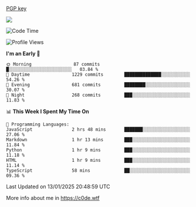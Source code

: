 [PGP key](https://c0de.wtf/urwq.asc)

<a href="https://wakatime.com"><img src="https://wakatime.com/share/@c0dezin/b7f18a7c-ab3a-40b8-8bc7-b1b7bf71f1d6.svg" /></a>

<!--START_SECTION:waka-->
![Code Time](http://img.shields.io/badge/Code%20Time-172%20hrs%203%20mins-blue)

![Profile Views](http://img.shields.io/badge/Profile%20Views-0-blue)

**I'm an Early 🐤** 

```text
🌞 Morning                87 commits          █░░░░░░░░░░░░░░░░░░░░░░░░   03.84 % 
🌆 Daytime                1229 commits        ██████████████░░░░░░░░░░░   54.26 % 
🌃 Evening                681 commits         ████████░░░░░░░░░░░░░░░░░   30.07 % 
🌙 Night                  268 commits         ███░░░░░░░░░░░░░░░░░░░░░░   11.83 % 
```


📊 **This Week I Spent My Time On** 

```text
💬 Programming Languages: 
JavaScript               2 hrs 48 mins       ███████░░░░░░░░░░░░░░░░░░   27.06 % 
Markdown                 1 hr 13 mins        ███░░░░░░░░░░░░░░░░░░░░░░   11.84 % 
Python                   1 hr 9 mins         ███░░░░░░░░░░░░░░░░░░░░░░   11.18 % 
HTML                     1 hr 9 mins         ███░░░░░░░░░░░░░░░░░░░░░░   11.14 % 
TypeScript               58 mins             ██░░░░░░░░░░░░░░░░░░░░░░░   09.36 % 
```


 Last Updated on 13/01/2025 20:48:59 UTC
<!--END_SECTION:waka-->

More info about me in https://c0de.wtf
